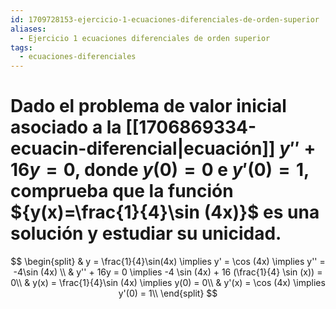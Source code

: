 ```yaml
---
id: 1709728153-ejercicio-1-ecuaciones-diferenciales-de-orden-superior
aliases:
  - Ejercicio 1 ecuaciones diferenciales de orden superior
tags:
  - ecuaciones-diferenciales
---
```


# Dado el problema de valor inicial asociado a la [[1706869334-ecuacin-diferencial|ecuación]] $y'' + 16y = 0$, donde $y(0)=0$ e $y'(0)=1$, comprueba que la función ${y(x)=\frac{1}{4}\sin (4x)}$ es una solución y estudiar su unicidad.

$$
\begin{split}
    & y = \frac{1}{4}\sin(4x) \implies y' = \cos (4x) \implies y'' = -4\sin (4x) \\
    & y'' + 16y = 0  \implies -4 \sin (4x) + 16 (\frac{1}{4} \sin (x)) = 0\\
    & y(x) = \frac{1}{4}\sin (4x) \implies y(0) = 0\\
    & y'(x) = \cos (4x) \implies y'(0) = 1\\
\end{split}
$$

